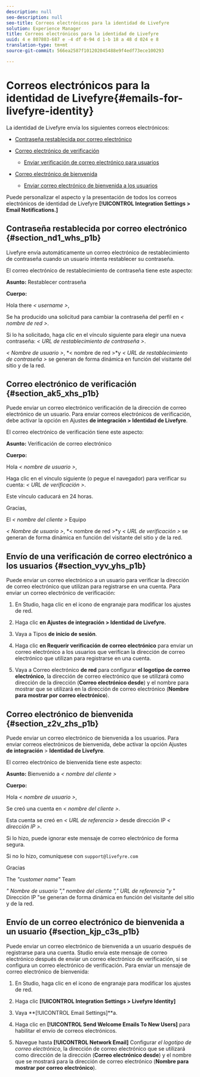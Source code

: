 ```yaml
---
description: null
seo-description: null
seo-title: Correos electrónicos para la identidad de Livefyre
solution: Experience Manager
title: Correos electrónicos para la identidad de Livefyre
uuid: 4 e 807803-687 e -4 df 0-94 d 1-b 18 a 48 d 024 e 8
translation-type: tm+mt
source-git-commit: 566ea2587f101202045488e9f4edf73ece100293

---
```



# Correos electrónicos para la identidad de Livefyre{#emails-for-livefyre-identity}

La identidad de Livefyre envía los siguientes correos electrónicos:

* [Contraseña restablecida por correo electrónico](#c_emails_for_livefyre_identity/section_nd1_whs_p1b)
* [Correo electrónico de verificación](#c_emails_for_livefyre_identity/section_ak5_xhs_p1b)
   * [Enviar verificación de correo electrónico para usuarios](#c_emails_for_livefyre_identity/section_vyv_yhs_p1b)

* [Correo electrónico de bienvenida](#c_emails_for_livefyre_identity/section_z2v_zhs_p1b)
   * [Enviar correo electrónico de bienvenida a los usuarios](#c_emails_for_livefyre_identity/section_kjp_c3s_p1b)

Puede personalizar el aspecto y la presentación de todos los correos electrónicos de identidad de Livefyre **[!UICONTROL Integration Settings > Email Notifications.]**

## Contraseña restablecida por correo electrónico {#section_nd1_whs_p1b}

Livefyre envía automáticamente un correo electrónico de restablecimiento de contraseña cuando un usuario intenta restablecer su contraseña.

El correo electrónico de restablecimiento de contraseña tiene este aspecto:

**Asunto:** Restablecer contraseña

**Cuerpo:**

Hola there *< username >*,

Se ha producido una solicitud para cambiar la contraseña del perfil en *< nombre de red >*.

Si lo ha solicitado, haga clic en el vínculo siguiente para elegir una nueva contraseña: *< URL de restablecimiento de contraseña >*.

*< Nombre de usuario >*, *< nombre de red >*y *< URL de restablecimiento de contraseña >* se generan de forma dinámica en función del visitante del sitio y de la red.

## Correo electrónico de verificación {#section_ak5_xhs_p1b}

Puede enviar un correo electrónico verificación de la dirección de correo electrónico de un usuario. Para enviar correos electrónicos de verificación, debe activar la opción en Ajustes **de integración > Identidad de Livefyre**.

El correo electrónico de verificación tiene este aspecto:

**Asunto:** Verificación de correo electrónico

**Cuerpo:**

Hola *< nombre de usuario >*,

Haga clic en el vínculo siguiente (o pegue el navegador) para verificar su cuenta: *< URL de verificación >*.

Este vínculo caducará en 24 horas.

Gracias,

El *< nombre del cliente >* Equipo

*< Nombre de usuario >*, *< nombre de red >*y *< URL de verificación >* se generan de forma dinámica en función del visitante del sitio y de la red.

## Envío de una verificación de correo electrónico a los usuarios {#section_vyv_yhs_p1b}

Puede enviar un correo electrónico a un usuario para verificar la dirección de correo electrónico que utilizan para registrarse en una cuenta. Para enviar un correo electrónico de verificación:

1. En Studio, haga clic en el icono de engranaje para modificar los ajustes de red.
1. Haga clic **en Ajustes de integración > Identidad de Livefyre.**

1. Vaya a Tipos **de inicio de sesión**.
1. Haga clic **en Requerir verificación de correo electrónico** para enviar un correo electrónico a los usuarios que verifican la dirección de correo electrónico que utilizan para registrarse en una cuenta.
1. Vaya a Correo electrónico **de red** para configurar **el logotipo de correo electrónico**, la dirección de correo electrónico que se utilizará como dirección de la dirección (**Correo electrónico desde**) y el nombre para mostrar que se utilizará en la dirección de correo electrónico (**Nombre para mostrar por correo electrónico**).

## Correo electrónico de bienvenida {#section_z2v_zhs_p1b}

Puede enviar un correo electrónico de bienvenida a los usuarios. Para enviar correos electrónicos de bienvenida, debe activar la opción Ajustes **de integración** > **Identidad de Livefyre**.

El correo electrónico de bienvenida tiene este aspecto:

**Asunto:** Bienvenido a *< nombre del cliente >*

**Cuerpo:**

Hola *< nombre de usuario >*,

Se creó una cuenta en *< nombre del cliente >*.

Esta cuenta se creó en *< URL de referencia >* desde dirección IP *< dirección IP >*.

Si lo hizo, puede ignorar este mensaje de correo electrónico de forma segura.

Si no lo hizo, comuníquese con `support@livefyre.com`

Gracias

The *"customer name"* Team

*" Nombre de usuario "," nombre del cliente "," URL de referencia "y* " Dirección IP "se generan de forma dinámica en función del visitante del sitio y de la red.

## Envío de un correo electrónico de bienvenida a un usuario {#section_kjp_c3s_p1b}

Puede enviar un correo electrónico de bienvenida a un usuario después de registrarse para una cuenta. Studio envía este mensaje de correo electrónico después de enviar un correo electrónico de verificación, si se configura un correo electrónico de verificación. Para enviar un mensaje de correo electrónico de bienvenida:

1. En Studio, haga clic en el icono de engranaje para modificar los ajustes de red.
1. Haga clic **[!UICONTROL Integration Settings > Livefyre Identity]**

1. Vaya **[!UICONTROL Email Settings]**a.

1. Haga clic en **[!UICONTROL Send Welcome Emails To New Users]** para habilitar el envío de correos electrónicos.
1. Navegue hasta **[!UICONTROL Network Email]** Configurar *el logotipo de correo electrónico*, la dirección de correo electrónico que se utilizará como dirección de la dirección (**Correo electrónico desde**) y el nombre que se mostrará para la dirección de correo electrónico (**Nombre para mostrar por correo electrónico**).
